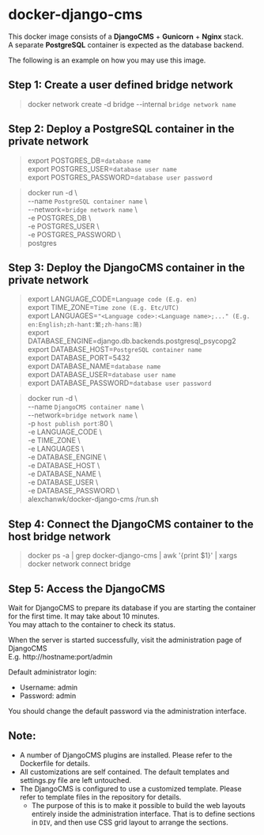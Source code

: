 # docker-django-cms

This docker image consists of a **DjangoCMS** + **Gunicorn** + **Nginx** stack.  
A separate **PostgreSQL** container is expected as the database backend.  
  
The following is an example on how you may use this image.  

## Step 1: Create a user defined bridge network
> docker network create -d bridge --internal `bridge network name`

## Step 2: Deploy a PostgreSQL container in the private network
> export POSTGRES_DB=`database name`  
> export POSTGRES_USER=`database user name`  
> export POSTGRES_PASSWORD=`database user password`  

> docker run -d \  
>   --name `PostgreSQL container name` \  
>   --network=`bridge network name` \  
>   -e POSTGRES_DB \  
>   -e POSTGRES_USER \  
>   -e POSTGRES_PASSWORD \  
>   postgres

## Step 3: Deploy the DjangoCMS container in the private network
> export LANGUAGE_CODE=`Language code (E.g. en)`  
> export TIME_ZONE=`Time zone (E.g. Etc/UTC)`  
> export LANGUAGES=`"<Language code>:<Language name>;..." (E.g. en:English;zh-hant:繁;zh-hans:简)`  
> export DATABASE_ENGINE=django.db.backends.postgresql_psycopg2  
> export DATABASE_HOST=`PostgreSQL container name`  
> export DATABASE_PORT=5432  
> export DATABASE_NAME=`database name`  
> export DATABASE_USER=`database user name`  
> export DATABASE_PASSWORD=`database user password`  

> docker run -d \  
>   --name `DjangoCMS container name` \  
>   --network=`bridge network name` \  
>   -p `host publish port`:80 \  
>   -e LANGUAGE_CODE \  
>   -e TIME_ZONE \  
>   -e LANGUAGES \  
>   -e DATABASE_ENGINE \  
>   -e DATABASE_HOST \  
>   -e DATABASE_NAME \  
>   -e DATABASE_USER \  
>   -e DATABASE_PASSWORD \  
>   alexchanwk/docker-django-cms /run.sh  

## Step 4: Connect the DjangoCMS container to the host bridge network
> docker ps -a | grep docker-django-cms | awk '{print $1}' | xargs docker network connect bridge  

## Step 5: Access the DjangoCMS
Wait for DjangoCMS to prepare its database if you are starting the container for the first time. It may take about 10 minutes.  
You may attach to the container to check its status.  

When the server is started successfully, visit the administration page of DjangoCMS  
E.g. http://hostname:port/admin  

Default administrator login:  
* Username: admin  
* Password: admin  

You should change the default password via the administration interface.  

## Note:
* A number of DjangoCMS plugins are installed. Please refer to the Dockerfile for details.
* All customizations are self contained. The default templates and settings.py file are left untouched.
* The DjangoCMS is configured to use a customized template. Please refer to template files in the repository for details.
  * The purpose of this is to make it possible to build the web layouts entirely inside the administration interface. That is to define sections in `DIV`, and then use CSS grid layout to arrange the sections.
